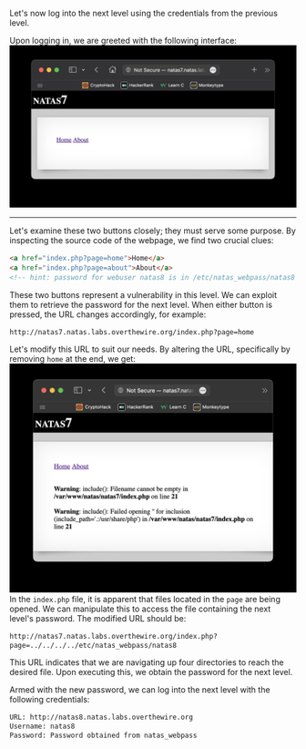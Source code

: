Let's now log into the next level using the credentials from the previous level.

Upon logging in, we are greeted with the following interface:
![untitled](ScreenShots/Level%206%20->%207.jpg)

---
Let's examine these two buttons closely; they must serve some purpose. By inspecting the source code of the webpage, we find two crucial clues:
```html
<a href="index.php?page=home">Home</a>
<a href="index.php?page=about">About</a>
<!-- hint: password for webuser natas8 is in /etc/natas_webpass/natas8 -->
```
These two buttons represent a vulnerability in this level. We can exploit them to retrieve the password for the next level. When either button is pressed, the URL changes accordingly, for example:
```
http://natas7.natas.labs.overthewire.org/index.php?page=home
```
Let's modify this URL to suit our needs. By altering the URL, specifically by removing `home` at the end, we get:
![untitled](ScreenShots/Level%206%20->%207%20(Index.php).jpg)
In the `index.php` file, it is apparent that files located in the `page` are being opened. We can manipulate this to access the file containing the next level's password. The modified URL should be:
```
http://natas7.natas.labs.overthewire.org/index.php?page=../../../../etc/natas_webpass/natas8
```
This URL indicates that we are navigating up four directories to reach the desired file. Upon executing this, we obtain the password for the next level.

Armed with the new password, we can log into the next level with the following credentials:
```
URL: http://natas8.natas.labs.overthewire.org
Username: natas8
Password: Password obtained from natas_webpass
```
<!-- Password: `a6bZCNYwdKqN5cGP11ZdtPg0iImQQhAB` -->